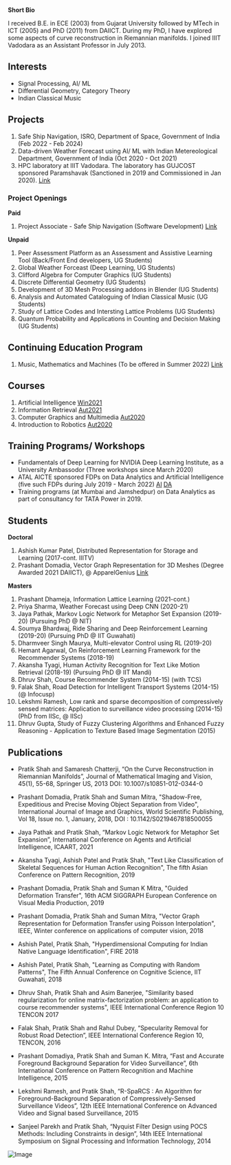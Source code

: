 **Short Bio**

I received B.E. in ECE (2003) from Gujarat University followed by MTech in ICT (2005) and PhD (2011) from DAIICT. During my PhD, I have explored some aspects of curve reconstruction in Riemannian manifolds. I joined IIIT Vadodara as an Assistant Professor in July 2013. 

## Interests
- Signal Processing, AI/ ML
- Differential Geometry, Category Theory 
- Indian Classical Music 

## Projects
1. Safe Ship Navigation, ISRO, Department of Space, Government of India (Feb 2022 - Feb 2024)
2. Data-driven Weather Forecast using AI/ ML with Indian Metereological Department, Government of India (Oct 2020 - Oct 2021)
3. HPC laboratory at IIIT Vadodara. The laboratory has GUJCOST sponsored Paramshavak (Sanctioned in 2019 and Commissioned in Jan 2020). [Link](https://sites.google.com/iiitvadodara.ac.in/hpc/paramshavak)

### Project Openings
**Paid**
1. Project Associate - Safe Ship Navigation (Software Development) [Link](www.iiitvadodara.ac.in)

**Unpaid**
1. Peer Assessment Platform as an Assessment and Assistive Learning Tool (Back/Front End developers, UG Students)
2. Global Weather Forceast (Deep Learning, UG Students)
3. Clifford Algebra for Computer Graphics (UG Students)
4. Discrete Differential Geometry (UG Students)
5. Development of 3D Mesh Processing addons in Blender (UG Students)
6. Analysis and Automated Cataloguing of Indian Classical Music (UG Students)
7. Study of Lattice Codes and Intersting Lattice Problems (UG Students)
8. Quantum Probability and Applications in Counting and Decision Making (UG Students)

## Continuing Education Program
1. Music, Mathematics and Machines (To be offered in Summer 2022) [Link](https://docs.google.com/document/d/1YrRtV3XS5JHCwIW72iv9hDL5vbqJ7OOZwMZY8uneukU/edit?usp=sharing)

## Courses
1. Artificial Intelligence [Win2021](https://docs.google.com/spreadsheets/d/1WTbiZyvn-2dqTuhYvgw6vKkqq1VsWiimmT4mE-8UIOk/edit?usp=sharing)
2. Information Retrieval [Aut2021](https://drive.google.com/file/d/1mAP74p3Ltr7kTxI8P2mYpPJAv3NO6TB0/view?usp=sharing)
3. Computer Graphics and Multimedia [Aut2020](https://drive.google.com/file/d/1bsp-3ncPKsxJGMY33QFtEZCbPBzS1y1a/view?usp=sharing)
4. Introduction to Robotics [Aut2020](https://docs.google.com/document/d/11KUxoEwDoxFYC8uOw0X4sBnnODyLXPZZDOeqm57ced4/edit?usp=sharing)

## Training Programs/ Workshops
- Fundamentals of Deep Learning for NVIDIA Deep Learning Institute, as a University Ambassodor (Three workshops since March 2020)
- ATAL AICTE sponsored FDPs on Data Analytics and Artificial Intelligence (five such FDPs during July 2019 - March 2022) [AI](https://atal-ai.iiitvadodara.ac.in/) [DA](https://atal-da.iiitvadodara.ac.in/)
- Training programs (at Mumbai and Jamshedpur) on Data Analytics as part of consultancy for TATA Power in 2019.

## Students
**Doctoral**
1. Ashish Kumar Patel, Distributed Representation for Storage and Learning (2017-cont. IIITV)
2. Prashant Domadia, Vector Graph Representation for 3D Meshes (Degree Awarded 2021 DAIICT), @ ApparelGenius [Link](https://www.apparelgenius.io/)

**Masters**
1. Prashant Dhameja, Information Lattice Learning (2021-cont.)
2. Priya Sharma, Weather Forecast using Deep CNN (2020-21)
3. Jaya Pathak, Markov Logic Network for Metaphor Set Expansion (2019-20) (Pursuing PhD @ NIT)
4. Soumya Bhardwaj, Ride Sharing and Deep Reinforcement Learning (2019-20) (Pursuing PhD @ IIT Guwahati)
5. Dharmveer Singh Maurya, Multi-elevator Control using RL (2019-20) 
6. Hemant Agarwal, On Reinforcement Learning Framework for the Recommender Systems (2018-19)
7. Akansha Tyagi, Human Activity Recognition for Text Like Motion Retrieval (2018-19) (Pursuing PhD @ IIT Mandi)
8. Dhruv Shah, Course Recommender System (2014-15) (with TCS)
9. Falak Shah, Road Detection for Intelligent Transport Systems (2014-15) (@ Infocusp)
10. Lekshmi Ramesh, Low rank and sparse decomposition of compressively sensed matrices: Application to surveillance video processing (2014-15) (PhD from IISc, @ IISc)
11. Dhruv Gupta, Study of Fuzzy Clustering Algorithms and Enhanced Fuzzy Reasoning - Application to Texture Based Image Segmentation (2015)


## Publications
- Pratik Shah and Samaresh Chatterji, “On the Curve Reconstruction in Riemannian Manifolds”, Journal of Mathematical Imaging and Vision, 45(1), 55-68, Springer US, 2013 DOI: 10.1007/s10851-012-0344-0

- Prashant Domadia, Pratik Shah and Suman Mitra, "Shadow-Free, Expeditious and Precise Moving Object Separation from Video", International Journal of Image and Graphics, World Scientific Publishing, Vol 18, Issue no. 1, January, 2018, DOI : 10.1142/S0219467818500055
 
- Jaya Pathak and Pratik Shah, “Markov Logic Network for Metaphor Set Expansion”, International Conference on Agents and Artificial Intelligence, ICAART, 2021

- Akansha Tyagi, Ashish Patel and Pratik Shah, "Text Like Classification of Skeletal Sequences for Human Action Recognition", The fifth Asian Conference on Pattern Recognition, 2019

- Prashant Domadia, Pratik Shah and Suman K Mitra, "Guided Deformation Transfer", 16th ACM SIGGRAPH European Conference on Visual Media Production, 2019

- Prashant Domadia, Pratik Shah and Suman Mitra, "Vector Graph Representation for Deformation Transfer using Poisson Interpolation", IEEE, Winter conference on applications of computer vision, 2018

- Ashish Patel, Pratik Shah, "Hyperdimensional Computing for Indian Native Language Identification", FIRE 2018

- Ashish Patel, Pratik Shah, "Learning as Computing with Random Patterns", The Fifth Annual Conference on Cognitive Science, IIT Guwahati, 2018

- Dhruv Shah, Pratik Shah and Asim Banerjee, "Similarity based regularization for online matrix-factorization problem: an application to course recommender systems", IEEE International Conference Region 10 TENCON 2017
 
- Falak Shah, Pratik Shah and Rahul Dubey, “Specularity Removal for Robust Road Detection”, IEEE International Conference Region 10, TENCON, 2016
 
- Prashant Domadiya, Pratik Shah and Suman K. Mitra, “Fast and Accurate Foreground Background Separation for Video Surveillance”, 6th International Conference on Pattern Recognition and Machine Intelligence, 2015
 
- Lekshmi Ramesh, and Pratik Shah, “R-SpaRCS : An Algorithm for Foreground-Background Separation of Compressively-Sensed Surveillance Videos”, 12th IEEE International Conference on Advanced Video and Signal based Surveillance, 2015
 
- Sanjeel Parekh and Pratik Shah, “Nyquist Filter Design using POCS Methods: Including Constraints in design”, 14th IEEE International Symposium on Signal Processing and Information Technology, 2014

![Image](src)

